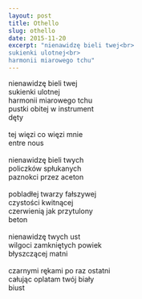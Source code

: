 ```yaml
---
layout: post
title: Othello
slug: othello
date: 2015-11-20
excerpt: "nienawidzę bieli twej<br>
sukienki ulotnej<br>
harmonii miarowego tchu"
---
```

nienawidzę bieli twej<br>
sukienki ulotnej<br>
harmonii miarowego tchu<br>
pustki obitej w instrument<br>
dęty<br>
<br>
tej więzi co więzi mnie<br>
entre nous<br>
<br>
nienawidzę bieli twych<br>
policzków spłukanych<br>
paznokci przez aceton<br>
<br>
pobladłej twarzy fałszywej<br>
czystości kwitnącej<br>
czerwienią jak przytulony<br>
beton<br>
<br>
nienawidzę twych ust<br>
wilgoci zamkniętych powiek<br>
błyszczącej matni<br>
<br>
czarnymi rękami po raz ostatni<br>
całując oplatam twój biały<br>
biust
